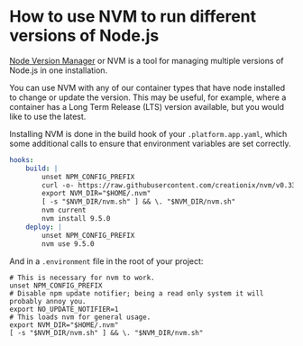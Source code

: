 
# How to use NVM to run different versions of Node.js

[Node Version Manager](https://github.com/creationix/nvm) or NVM is a tool for managing multiple versions of Node.js in one installation. 

You can use NVM with any of our container types that have node installed to change or update the version. This may be useful, for example, where a container has a Long Term Release (LTS) version available, but you would like to use the latest.

Installing NVM is done in the build hook of your `.platform.app.yaml`, which some additional calls to ensure that environment variables are set correctly.

```yaml
hooks:
    build: |
        unset NPM_CONFIG_PREFIX
        curl -o- https://raw.githubusercontent.com/creationix/nvm/v0.33.8/install.sh | dash
        export NVM_DIR="$HOME/.nvm"
        [ -s "$NVM_DIR/nvm.sh" ] && \. "$NVM_DIR/nvm.sh"
        nvm current
        nvm install 9.5.0
    deploy: |
        unset NPM_CONFIG_PREFIX
        nvm use 9.5.0
 ```
   
And in a `.environment` file in the root of your project:
 
``` 
# This is necessary for nvm to work.
unset NPM_CONFIG_PREFIX
# Disable npm update notifier; being a read only system it will probably annoy you.
export NO_UPDATE_NOTIFIER=1
# This loads nvm for general usage.
export NVM_DIR="$HOME/.nvm"
[ -s "$NVM_DIR/nvm.sh" ] && \. "$NVM_DIR/nvm.sh"
```
